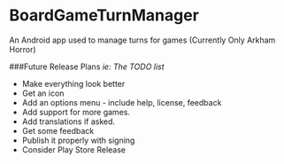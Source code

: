 BoardGameTurnManager
====================

An Android app used to manage turns for games (Currently Only Arkham Horror)

###Future Release Plans
*ie: The TODO list*

* Make everything look better
* Get an icon
* Add an options menu - include help, license, feedback
* Add support for more games.
* Add translations if asked.
* Get some feedback
* Publish it properly with signing
* Consider Play Store Release
